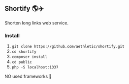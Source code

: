 ## Shortify 🌎✈️

Shorten long links web service.

### Install
1. `git clone https://github.com/aethletic/shortify.git`
2. `cd shortify`
3. `composer install`
4. `cd public`
5. `php -S localhost:1337`

NO used frameworks 🚫
